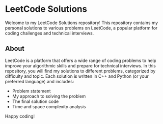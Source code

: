# LeetCode Solutions

Welcome to my LeetCode Solutions repository! This repository contains my personal solutions to various problems on LeetCode, a popular platform for coding challenges and technical interviews.

## About

LeetCode is a platform that offers a wide range of coding problems to help improve your algorithmic skills and prepare for technical interviews. In this repository, you will find my solutions to different problems, categorized by difficulty and topic. Each solution is written in C++ and Python (or your preferred language) and includes:

- Problem statement
- My approach to solving the problem
- The final solution code
- Time and space complexity analysis

Happy coding!
